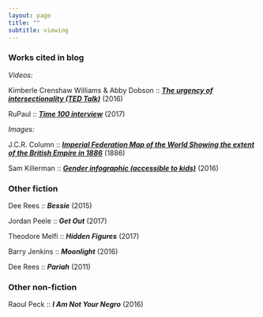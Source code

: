 ```yaml
---
layout: page
title: ""
subtitle: viewing
---
```


### Works cited in blog ##

*Videos:*

Kimberle Crenshaw Williams & Abby Dobson :: [***The urgency of intersectionality (TED Talk)***](https://www.ted.com/talks/kimberle_crenshaw_the_urgency_of_intersectionality) (2016)

RuPaul ::  [***Time 100 interview***](http://time.com/4746895/rupaul-time-100-video/) (2017)

*Images:*

J.C.R. Column :: [***Imperial Federation Map of the World Showing the extent of the British Empire in 1886***](https://upload.wikimedia.org/wikipedia/commons/thumb/6/65/Imperial_Federation%2C_Map_of_the_World_Showing_the_Extent_of_the_British_Empire_in_1886_%28levelled%29.jpg/1280px-Imperial_Federation%2C_Map_of_the_World_Showing_the_Extent_of_the_British_Empire_in_1886_%28levelled%29.jpg) (1886) 

Sam Killerman :: [***Gender infographic (accessible to kids)***](http://itspronouncedmetrosexual.com/wp-content/uploads/2015/03/Genderbread-Person-3.3-HI-RES.pdf) (2016)

### Other fiction ### 
  
  Dee Rees :: ***Bessie*** (2015)
  
  Jordan Peele :: ***Get Out*** (2017)
  
  Theodore Melfi :: ***Hidden Figures*** (2017)
  
  Barry Jenkins :: ***Moonlight*** (2016)
  
  Dee Rees :: ***Pariah*** (2011)
  
### Other non-fiction ###
  
  Raoul Peck :: ***I Am Not Your Negro*** (2016) 

